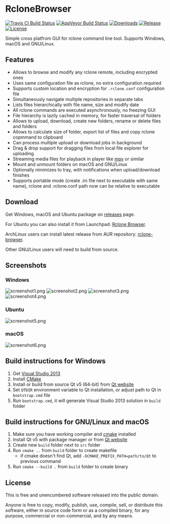 RcloneBrowser
=============

[![Travis CI Build Status][img1]][1] [![AppVeyor Build Status][img2]][2] [![Downloads][img3]][3] [![Release][img4]][4] [![License][img5]][5]

Simple cross platfrom GUI for rclone command line tool.
Supports Windows, macOS and GNU/Linux.

Features
--------

* Allows to browse and modify any rclone remote, including encrypted ones
* Uses same configuration file as rclone, no extra configuration required
* Supports custom location and encryption for `.rclone.conf` configuration file
* Simultaneously navigate multiple repositories in separate tabs
* Lists files hierarchically with file name, size and modify date
* All rclone commands are executed asynchronously, no freezing GUI
* File hierarchy is lazily cached in memory, for faster traversal of folders
* Allows to upload, download, create new folders, rename or delete files and folders
* Allows to calculate size of folder, export list of files and copy rclone copmmand to clipboard
* Can process multiple upload or download jobs in background
* Drag & drop support for dragging files from local file explorer for uploading
* Streaming media files for playback in player like [mpv][6] or similar
* Mount and unmount folders on macOS and GNU/Linux
* Optionally minimizes to tray, with notifications when upload/download finishes
* Supports portable mode (create .ini file next to executable with same name), rclone and .rclone.conf path now can be relative to executable

Download
--------

Get Windows, macOS and Ubuntu package on [releases][3] page.

For Ubuntu you can also install it from Launchpad: [Rclone Browser][launchpad].

ArchLinux users can install latest release from AUR repository: [rclone-browser][7].

Other GNU/Linux users will need to build from source.

Screenshots
-----------

### Windows

![screenshot1.png][screenshot1]
![screenshot2.png][screenshot2]
![screenshot3.png][screenshot3]
![screenshot4.png][screenshot4]

### Ubuntu

![screenshot5.png][screenshot5]

### macOS

![screenshot6.png][screenshot6]

Build instructions for Windows
------------------------------

1. Get [Visual Studio 2013][8]
2. Install [CMake][9]
3. Install or build from source Qt v5 (64-bit) from [Qt website][10]
4. Set `QTDIR` environment variable to Qt installation, or adjust path to Qt in `bootstrap.cmd` file
5. Run `bootstrap.cmd`, it will generate Visual Studio 2013 solution in `build` folder

Build instructions for GNU/Linux and macOS
------------------------------------------

1. Make sure you have working compiler and [cmake][9] installed
2. Install Qt v5 with package manager or from [Qt website][10]
3. Create new `build` folder next to `src` folder
4. Run `cmake ..` from `build` folder to create makefile
   - if cmake doesn't find Qt, add `-DCMAKE_PREFIX_PATH=path/to/Qt` to previous command
5. Run `cmake --build .` from `build` folder to create binary

License
-------

This is free and unencumbered software released into the public domain.

Anyone is free to copy, modify, publish, use, compile, sell, or distribute this software, either in source code form or as a compiled binary, for any purpose, commercial or non-commercial, and by any means.

[1]: https://travis-ci.org/mmozeiko/RcloneBrowser/
[2]: https://ci.appveyor.com/project/GathSystems/rclonebrowser
[3]: https://github.com/mmozeiko/RcloneBrowser/releases
[4]: https://github.com/mmozeiko/RcloneBrowser/releases/latest
[5]: https://github.com/mmozeiko/RcloneBrowser/blob/master/LICENSE
[6]: https://mpv.io/
[7]: https://aur.archlinux.org/packages/rclone-browser
[8]: https://www.visualstudio.com/en-us/news/releasenotes/vs2013-community-vs
[9]: http://www.cmake.org/
[10]: https://www.qt.io/download-open-source/
[img1]: https://api.travis-ci.org/mmozeiko/RcloneBrowser.svg?branch=master
[img2]: https://ci.appveyor.com/api/projects/status/7s24ixolrk3ueggm/branch/master?svg=true
[img3]: https://img.shields.io/github/downloads/mmozeiko/RcloneBrowser/total.svg?maxAge=3600
[img4]: https://img.shields.io/github/release/mmozeiko/RcloneBrowser.svg?maxAge=3600
[img5]: https://img.shields.io/github/license/mmozeiko/RcloneBrowser.svg?maxAge=2592000
[screenshot1]: https://raw.githubusercontent.com/wiki/mmozeiko/RcloneBrowser/screenshot1.png
[screenshot2]: https://raw.githubusercontent.com/wiki/mmozeiko/RcloneBrowser/screenshot2.png
[screenshot3]: https://raw.githubusercontent.com/wiki/mmozeiko/RcloneBrowser/screenshot3.png
[screenshot4]: https://raw.githubusercontent.com/wiki/mmozeiko/RcloneBrowser/screenshot4.png
[screenshot5]: https://raw.githubusercontent.com/wiki/mmozeiko/RcloneBrowser/screenshot5.png
[screenshot6]: https://raw.githubusercontent.com/wiki/mmozeiko/RcloneBrowser/screenshot6.png
[launchpad]: https://launchpad.net/~mmozeiko/+archive/ubuntu/rclone-browser

